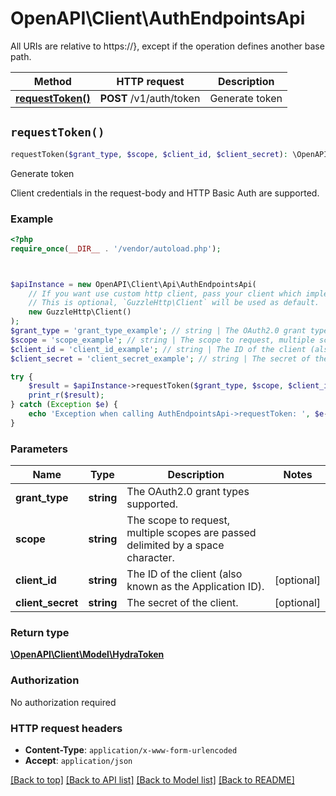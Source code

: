# OpenAPI\Client\AuthEndpointsApi

All URIs are relative to https://}, except if the operation defines another base path.

| Method | HTTP request | Description |
| ------------- | ------------- | ------------- |
| [**requestToken()**](AuthEndpointsApi.md#requestToken) | **POST** /v1/auth/token | Generate token |


## `requestToken()`

```php
requestToken($grant_type, $scope, $client_id, $client_secret): \OpenAPI\Client\Model\HydraToken
```

Generate token

Client credentials in the request-body and HTTP Basic Auth are supported.

### Example

```php
<?php
require_once(__DIR__ . '/vendor/autoload.php');



$apiInstance = new OpenAPI\Client\Api\AuthEndpointsApi(
    // If you want use custom http client, pass your client which implements `GuzzleHttp\ClientInterface`.
    // This is optional, `GuzzleHttp\Client` will be used as default.
    new GuzzleHttp\Client()
);
$grant_type = 'grant_type_example'; // string | The OAuth2.0 grant types supported.
$scope = 'scope_example'; // string | The scope to request, multiple scopes are passed delimited by a space character.
$client_id = 'client_id_example'; // string | The ID of the client (also known as the Application ID).
$client_secret = 'client_secret_example'; // string | The secret of the client.

try {
    $result = $apiInstance->requestToken($grant_type, $scope, $client_id, $client_secret);
    print_r($result);
} catch (Exception $e) {
    echo 'Exception when calling AuthEndpointsApi->requestToken: ', $e->getMessage(), PHP_EOL;
}
```

### Parameters

| Name | Type | Description  | Notes |
| ------------- | ------------- | ------------- | ------------- |
| **grant_type** | **string**| The OAuth2.0 grant types supported. | |
| **scope** | **string**| The scope to request, multiple scopes are passed delimited by a space character. | |
| **client_id** | **string**| The ID of the client (also known as the Application ID). | [optional] |
| **client_secret** | **string**| The secret of the client. | [optional] |

### Return type

[**\OpenAPI\Client\Model\HydraToken**](../Model/HydraToken.md)

### Authorization

No authorization required

### HTTP request headers

- **Content-Type**: `application/x-www-form-urlencoded`
- **Accept**: `application/json`

[[Back to top]](#) [[Back to API list]](../../README.md#endpoints)
[[Back to Model list]](../../README.md#models)
[[Back to README]](../../README.md)
